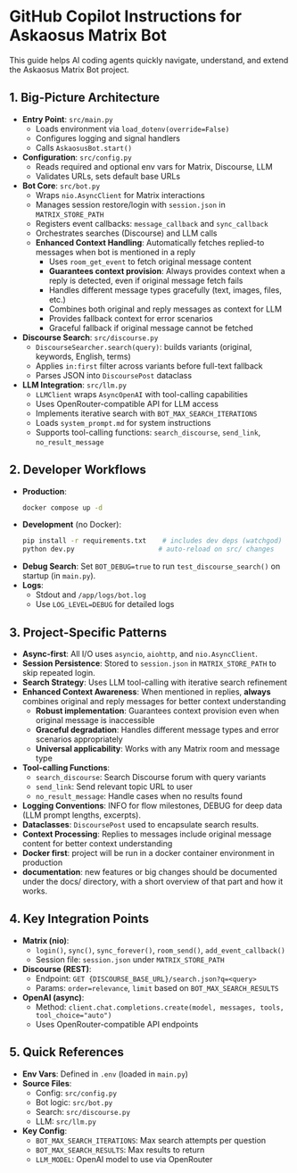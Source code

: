 # GitHub Copilot Instructions for Askaosus Matrix Bot

This guide helps AI coding agents quickly navigate, understand, and extend the Askaosus Matrix Bot project.

## 1. Big-Picture Architecture

- **Entry Point**: `src/main.py`
  - Loads environment via `load_dotenv(override=False)`
  - Configures logging and signal handlers
  - Calls `AskaosusBot.start()`
- **Configuration**: `src/config.py`
  - Reads required and optional env vars for Matrix, Discourse, LLM
  - Validates URLs, sets default base URLs
- **Bot Core**: `src/bot.py`
  - Wraps `nio.AsyncClient` for Matrix interactions
  - Manages session restore/login with `session.json` in `MATRIX_STORE_PATH`
  - Registers event callbacks: `message_callback` and `sync_callback`
  - Orchestrates searches (Discourse) and LLM calls
  - **Enhanced Context Handling**: Automatically fetches replied-to messages when bot is mentioned in a reply
    - Uses `room_get_event` to fetch original message content
    - **Guarantees context provision**: Always provides context when a reply is detected, even if original message fetch fails
    - Handles different message types gracefully (text, images, files, etc.)
    - Combines both original and reply messages as context for LLM
    - Provides fallback context for error scenarios
    - Graceful fallback if original message cannot be fetched
- **Discourse Search**: `src/discourse.py`
  - `DiscourseSearcher.search(query)`: builds variants (original, keywords, English, terms)
  - Applies `in:first` filter across variants before full-text fallback
  - Parses JSON into `DiscoursePost` dataclass
- **LLM Integration**: `src/llm.py`
  - `LLMClient` wraps `AsyncOpenAI` with tool-calling capabilities
  - Uses OpenRouter-compatible API for LLM access
  - Implements iterative search with `BOT_MAX_SEARCH_ITERATIONS`
  - Loads `system_prompt.md` for system instructions
  - Supports tool-calling functions: `search_discourse`, `send_link`, `no_result_message`

## 2. Developer Workflows

- **Production**:
  ```bash
  docker compose up -d
  ```
- **Development** (no Docker):
  ```bash
  pip install -r requirements.txt    # includes dev deps (watchgod)
  python dev.py                     # auto-reload on src/ changes
  ```
- **Debug Search**:
  Set `BOT_DEBUG=true` to run `test_discourse_search()` on startup (in `main.py`).
- **Logs**:
  - Stdout and `/app/logs/bot.log`
  - Use `LOG_LEVEL=DEBUG` for detailed logs

## 3. Project-Specific Patterns

- **Async-first**: All I/O uses `asyncio`, `aiohttp`, and `nio.AsyncClient`.
- **Session Persistence**: Stored to `session.json` in `MATRIX_STORE_PATH` to skip repeated login.
- **Search Strategy**: Uses LLM tool-calling with iterative search refinement
- **Enhanced Context Awareness**: When mentioned in replies, **always** combines original and reply messages for better context understanding
  - **Robust implementation**: Guarantees context provision even when original message is inaccessible
  - **Graceful degradation**: Handles different message types and error scenarios appropriately
  - **Universal applicability**: Works with any Matrix room and message type
- **Tool-calling Functions**:
  - `search_discourse`: Search Discourse forum with query variants
  - `send_link`: Send relevant topic URL to user
  - `no_result_message`: Handle cases when no results found
- **Logging Conventions**: INFO for flow milestones, DEBUG for deep data (LLM prompt lengths, excerpts).
- **Dataclasses**: `DiscoursePost` used to encapsulate search results.
- **Context Processing**: Replies to messages include original message content for better context understanding
- **Docker first**: project will be run in a docker container environment in production
- **documentation**: new features or big changes should be documented under the docs/ directory, with a short overview of that part and how it works.

## 4. Key Integration Points

- **Matrix (nio)**:
  - `login()`, `sync()`, `sync_forever()`, `room_send()`, `add_event_callback()`
  - Session file: `session.json` under `MATRIX_STORE_PATH`
- **Discourse (REST)**:
  - Endpoint: `GET {DISCOURSE_BASE_URL}/search.json?q=<query>`
  - Params: `order=relevance`, `limit` based on `BOT_MAX_SEARCH_RESULTS`
- **OpenAI (async)**:
  - Method: `client.chat.completions.create(model, messages, tools, tool_choice="auto")`
  - Uses OpenRouter-compatible API endpoints

## 5. Quick References

- **Env Vars**: Defined in `.env` (loaded in `main.py`)
- **Source Files**:
  - Config: `src/config.py`
  - Bot logic: `src/bot.py`
  - Search: `src/discourse.py`
  - LLM: `src/llm.py`
- **Key Config**:
  - `BOT_MAX_SEARCH_ITERATIONS`: Max search attempts per question
  - `BOT_MAX_SEARCH_RESULTS`: Max results to return
  - `LLM_MODEL`: OpenAI model to use via OpenRouter